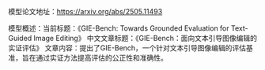 模型论文地址：https://arxiv.org/abs/2505.11493

模型概述：当前标题：《GIE-Bench: Towards Grounded Evaluation for Text-Guided Image Editing》
中文文章标题：《GIE-Bench：面向文本引导图像编辑的实证评估》
文章内容：提出了GIE-Bench，一个针对文本引导图像编辑的评估基准，旨在通过实证方法提高评估的公正性和准确性。
